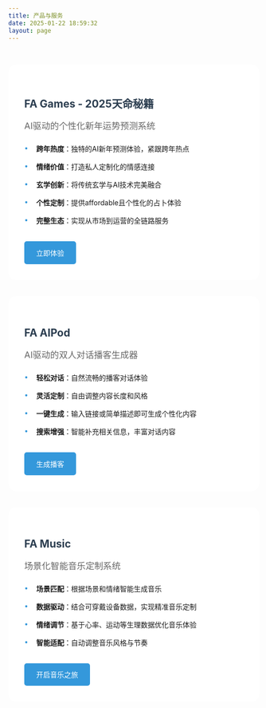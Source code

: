 ```yaml
---
title: 产品与服务
date: 2025-01-22 18:59:32
layout: page
---
```


<div class="product-section">
  <div class="product-item" style="background-image: url('../img/aifate.webp')">
    <div class="product-content">
      <h2>FA Games - 2025天命秘籍</h2>
      <p class="product-desc">AI驱动的个性化新年运势预测系统</p>
      <ul class="feature-list">
        <li><strong>跨年热度</strong>：独特的AI新年预测体验，紧跟跨年热点</li>
        <li><strong>情绪价值</strong>：打造私人定制化的情感连接</li>
        <li><strong>玄学创新</strong>：将传统玄学与AI技术完美融合</li>
        <li><strong>个性定制</strong>：提供affordable且个性化的占卜体验</li>
        <li><strong>完整生态</strong>：实现从市场到运营的全链路服务</li>
      </ul>
      <a href="https://www.2025book.futurearray.top/" class="try-button">立即体验</a>
    </div>
  </div>

  <div class="product-item" style="background-image: url('../img/aipod.webp')">
    <div class="product-content">
      <h2>FA AIPod</h2>
      <p class="product-desc">AI驱动的双人对话播客生成器</p>
      <ul class="feature-list">
        <li><strong>轻松对话</strong>：自然流畅的播客对话体验</li>
        <li><strong>灵活定制</strong>：自由调整内容长度和风格</li>
        <li><strong>一键生成</strong>：输入链接或简单描述即可生成个性化内容</li>
        <li><strong>搜索增强</strong>：智能补充相关信息，丰富对话内容</li>
      </ul>
      <a href="http://47.116.171.153:1030/" class="try-button">生成播客</a>
    </div>
  </div>

  <div class="product-item" style="background-image: url('../img/music.webp')">
    <div class="product-content">
      <h2>FA Music</h2>
      <p class="product-desc">场景化智能音乐定制系统</p>
      <ul class="feature-list">
        <li><strong>场景匹配</strong>：根据场景和情绪智能生成音乐</li>
        <li><strong>数据驱动</strong>：结合可穿戴设备数据，实现精准音乐定制</li>
        <li><strong>情绪调节</strong>：基于心率、运动等生理数据优化音乐体验</li>
        <li><strong>智能适配</strong>：自动调整音乐风格与节奏</li>
      </ul>
      <a href="#" class="try-button">开启音乐之旅</a>
    </div>
  </div>
</div>

<style>
.product-section {
  max-width: 1200px;
  margin: 0 auto;
  padding: 2rem 0;
}

.product-item {
  border-radius: 15px;
  margin-bottom: 2rem;
  position: relative;
  background-size: cover;
  background-position: center;
  background-repeat: no-repeat;
  overflow: hidden;
}

.product-content {
  background: rgba(255, 255, 255, 0.8);
  padding: 2rem;
  position: relative;
  z-index: 1;
  backdrop-filter: blur(3px);
}

.product-item:hover .product-content {
  background: rgba(255, 255, 255, 0.65);
}

.product-item h2 {
  color: #2c3e50;
  margin-bottom: 1rem;
}

.product-desc {
  color: #666;
  font-size: 1.1rem;
  margin-bottom: 1.5rem;
}

.feature-list {
  list-style: none;
  padding-left: 0;
  margin-bottom: 2rem;
}

.feature-list li {
  margin: 1rem 0;
  padding-left: 1.5rem;
  position: relative;
}

.feature-list li:before {
  content: "•";
  color: #3498db;
  position: absolute;
  left: 0;
}

.try-button {
  display: inline-block;
  padding: 0.8rem 1.5rem;
  background: #3498db;
  color: white !important;
  text-decoration: none;
  border-radius: 5px;
  transition: background 0.3s ease;
}

.try-button:hover {
  background: #2980b9;
  text-decoration: none !important;
}
</style>